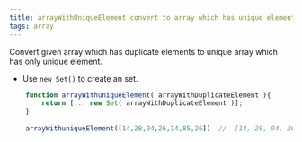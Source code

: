 ```yaml
---
title: arrayWithUniqueElement convert to array which has unique element( reduce duplicate element)
tags: array
---
```


Convert given array which has duplicate elements to unique array which has only unique element.

- Use `new Set()` to create an set.

```js
    function arrayWithuniqueElement( arrayWithDuplicateElement ){
        return [... new Set( arrayWithDuplicateElement )];
    }
    
    arrayWithuniqueElement([14,28,94,26,14,85,26])  //  [14, 28, 94, 26, 85]
```
